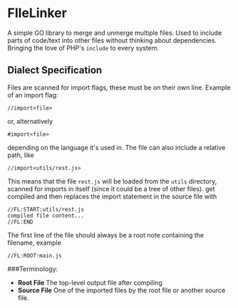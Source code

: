 # FIleLinker
A simple GO library to merge and unmerge multiple files. Used to include parts of code/text into other files without thinking about dependencies.
Bringing the love of PHP's `include` to every system.

## Dialect Specification
Files are scanned for import flags, these must be on their own line. Example of an import flag:
```
//import<file>
```
or, alternatively
```
#import<file>
```
depending on the language it's used in.
The file can also include a relative path, like
```
//import<utils/rest.js>
```
This means that the file `rest.js` will be loaded from the `utils` directory, scanned for imports in itself (since it could be a tree of other files). get compiled and then replaces the import statement in the source file with
```
//FL:START:utils/rest.js
compiled file content...
//FL:END
```

The first line of the file should always be a root note containing the filename, example
```
//FL:ROOT:main.js
```

###Terminology:
 - **Root File** The top-level output file after compiling
 - **Source File** One of the imported files by the root file or another source file.